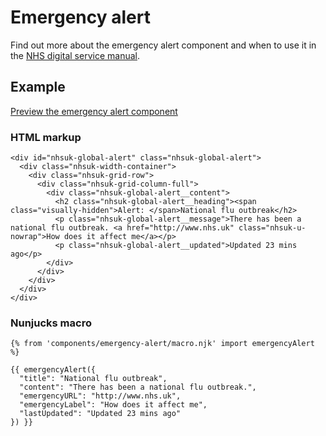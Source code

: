 # Emergency alert

Find out more about the emergency alert component and when to use it in the [NHS digital service manual](https://beta.nhs.uk/service-manual/).

## Example

[Preview the emergency alert component]()

### HTML markup

    <div id="nhsuk-global-alert" class="nhsuk-global-alert">
      <div class="nhsuk-width-container">
        <div class="nhsuk-grid-row">
          <div class="nhsuk-grid-column-full">
            <div class="nhsuk-global-alert__content">
              <h2 class="nhsuk-global-alert__heading"><span class="visually-hidden">Alert: </span>National flu outbreak</h2>
              <p class="nhsuk-global-alert__message">There has been a national flu outbreak. <a href="http://www.nhs.uk" class="nhsuk-u-nowrap">How does it affect me</a></p>
              <p class="nhsuk-global-alert__updated">Updated 23 mins ago</p>
            </div>
          </div>
        </div>
      </div>
    </div>

### Nunjucks macro

    {% from 'components/emergency-alert/macro.njk' import emergencyAlert %}

    {{ emergencyAlert({
      "title": "National flu outbreak",
      "content": "There has been a national flu outbreak.",
      "emergencyURL": "http://www.nhs.uk",
      "emergencyLabel": "How does it affect me",
      "lastUpdated": "Updated 23 mins ago"
    }) }}
